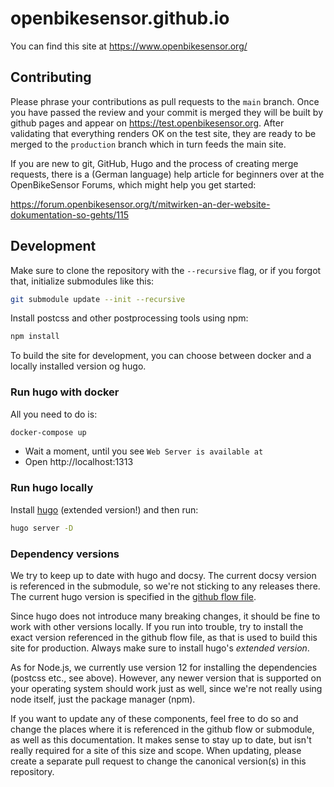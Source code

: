 # openbikesensor.github.io

You can find this site at https://www.openbikesensor.org/

## Contributing

Please phrase your contributions as pull requests to the `main` branch. Once you have passed the review
and your commit is merged they will be built by github pages and appear on https://test.openbikesensor.org.
After validating that everything renders OK on the test site, they are ready to be merged to the `production`
branch which in turn feeds the main site.

If you are new to git, GitHub, Hugo and the process of creating merge requests, there is
a (German language) help article for beginners over at the OpenBikeSensor Forums, which might help you get started:

https://forum.openbikesensor.org/t/mitwirken-an-der-website-dokumentation-so-gehts/115

## Development

Make sure to clone the repository with the `--recursive` flag, or if you forgot that, initialize submodules like this:

```bash
git submodule update --init --recursive
```

Install postcss and other postprocessing tools using npm:

```bash
npm install
```

To build the site for development, you can choose between docker and a locally installed version og hugo.

### Run hugo with docker

All you need to do is:

```bash
docker-compose up
```

* Wait a moment, until you see `Web Server is available at`
* Open http://localhost:1313

### Run hugo locally

Install [hugo](https://gohugo.io/) (extended version!) and then run:

```bash
hugo server -D
```

### Dependency versions

We try to keep up to date with hugo and docsy. The current docsy version is
referenced in the submodule, so we're not sticking to any releases there. The
current hugo version is specified in the [github flow
file](.github/workflows/gh-pages.yml).

Since hugo does not introduce many breaking changes, it should be fine to work
with other versions locally. If you run into trouble, try to install the exact
version referenced in the github flow file, as that is used to build this site
for production. Always make sure to install hugo's *extended version*.

As for Node.js, we currently use version 12 for installing the dependencies
(postcss etc., see above). However, any newer version that is supported on your
operating system should work just as well, since we're not really using node
itself, just the package manager (npm).

If you want to update any of these components, feel free to do so and change
the places where it is referenced in the github flow or submodule, as well as
this documentation. It makes sense to stay up to date, but isn't really
required for a site of this size and scope. When updating, please create a
separate pull request to change the canonical version(s) in this repository.
